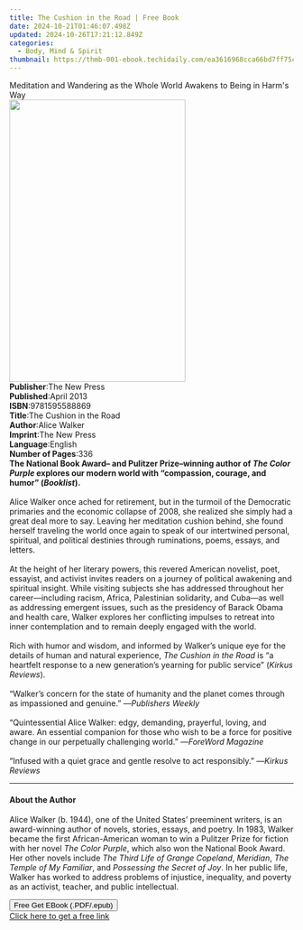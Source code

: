 ```yaml
---
title: The Cushion in the Road | Free Book
date: 2024-10-21T01:46:07.498Z
updated: 2024-10-26T17:21:12.849Z
categories:
  - Body, Mind & Spirit
thumbnail: https://thmb-001-ebook.techidaily.com/ea3616968cca66bd7ff75c5f15ad62d169e36e498ebdb52cca720c7314e241cc.jpg
---
```

<main id="book-container">
  <div class="flex flex-col">
    <div class="book-brief flex-1 py-6 px-4 sm:p-6 md:py-10 md:px-8">
      <!-- brief-->
      <div class="book-brief-main">
        Meditation and Wandering as the Whole World Awakens to Being in Harm's
        Way
      </div>
    </div>
    <div
      class="book-meta-info flex-1 grid gap-4 col-start-1 col-end-3 row-start-1 sm:mb-6 sm:grid-cols-4 lg:gap-6 lg:col-start-2 lg:row-end-6 lg:row-span-6 lg:mb-0"
    >
      <div
        class="book-meta-info-left place-content-center mt-4 p-4 text-sm leading-6 col-start-2 col-span-2 dark:text-slate-400"
      >
        <img
          class="w-full h-500 object-cover rounded-lg sm:h-255 sm:col-span-2 lg:col-span-full"
          src="https://img-001-ebook.techidaily.com/d414449353e19c76634da0b13d8076d64a68facb5ead4405a8a2708f9b138180.jpg"
          alt=""
          width="312"
          height="500"
        />
      </div>
      <div
        class="book-meta-info-right mt-2 col-start-1 row-start-2 col-span-3 self-center"
      >
        <!-- meta data  -->
        <div class="flex flex-col px-4 md:px-8">
          <div class="flex-1">
            <strong>Publisher</strong>:<span class="px-2">The New Press</span>
          </div>
          <div class="flex-1">
            <strong>Published</strong>:<span class="px-2">April 2013</span>
          </div>
          <div class="flex-1">
            <strong>ISBN</strong>:<span class="px-2">9781595588869</span>
          </div>
          <div class="flex-1">
            <strong>Title</strong>:<span class="px-2"
              >The Cushion in the Road</span
            >
          </div>
          <div class="flex-1">
            <strong>Author</strong>:<span class="px-2">Alice Walker</span>
          </div>
          <div class="flex-1">
            <strong>Imprint</strong>:<span class="px-2">The New Press</span>
          </div>
          <div class="flex-1">
            <strong>Language</strong>:<span class="px-2">English</span>
          </div>
          <div class="flex-1">
            <strong>Number of Pages</strong>:<span class="px-2">336</span>
          </div>
        </div>
      </div>
    </div>
    <div class="book-description flex-1 py-6 px-4 sm:p-6 md:py-10 md:px-8">
      <div class="book-description-main">
        <div accordion-content="" id="description">
          <b
            >The National Book Award– and Pulitzer Prize–winning author of
            <i>The Color Purple</i> explores our modern world with “compassion,
            courage, and humor” (<i>Booklist</i>).</b
          ><br />
          &nbsp;<br />
          Alice Walker once ached for retirement, but in the turmoil of the
          Democratic primaries and the economic collapse of 2008, she realized
          she simply had a great deal more to say. Leaving her meditation
          cushion behind, she found herself traveling the world once again to
          speak of our intertwined personal, spiritual, and political destinies
          through ruminations, poems, essays, and letters.<br />
          &nbsp;<br />
          At the height of her literary powers, this revered American novelist,
          poet, essayist, and activist invites readers on a journey of political
          awakening and spiritual insight. While visiting subjects she has
          addressed throughout her career—including racism, Africa, Palestinian
          solidarity, and Cuba—as well as addressing emergent issues, such as
          the presidency of Barack Obama and health care, Walker explores her
          conflicting impulses to retreat into inner contemplation and to remain
          deeply engaged with the world.<br />
          &nbsp;<br />
          Rich with humor and wisdom, and informed by Walker’s unique eye for
          the details of human and natural experience,
          <i>The Cushion in the Road</i> is “a heartfelt response to a new
          generation’s yearning for public service” (<i>Kirkus Reviews</i
          >).<br />
          &nbsp;<br />
          “Walker’s concern for the state of humanity and the planet comes
          through as impassioned and genuine.” —<i>Publishers Weekly</i><br />
          &nbsp;<br />
          “Quintessential Alice Walker: edgy, demanding, prayerful, loving, and
          aware. An essential companion for those who wish to be a force for
          positive change in our perpetually challenging world.” —<i
            >ForeWord Magazine</i
          ><br />
          &nbsp;<br />
          “Infused with a quiet grace and gentle resolve to act responsibly.”
          —<i>Kirkus Reviews</i>
        </div>
        <div class="accordion-fader"></div>
      </div>
    </div>
    <div class="book-excerpts flex-1 py-6 px-4 sm:p-6 md:py-10 md:px-8">
      <!-- excerpts-->
      <div class="book-excerpts-main">
        <hr />
        <h4 class="placeholder placeholder-heading">
          <span>About the Author</span>
        </h4>
        <p>
          Alice Walker (b. 1944), one of the United States’ preeminent writers,
          is an award-winning author of novels, stories, essays, and poetry. In
          1983, Walker became the first African-American woman to win a Pulitzer
          Prize for fiction with her novel <i>The Color Purple</i>, which also
          won the National Book Award. Her other novels include
          <i>The Third Life of Grange Copeland</i>, <i>Meridian</i>,
          <i>The Temple of My Familiar</i>, and
          <i>Possessing the Secret of Joy</i>. In her public life, Walker has
          worked to address problems of injustice, inequality, and poverty as an
          activist, teacher, and public intellectual.
        </p>
      </div>
    </div>
    <div
      class="book-about-author flex-1 py-6 px-4 sm:p-6 md:py-10 md:px-8"
    ></div>
    <div class="book-free-get flex-1 py-6 px-4 sm:p-6 md:py-10 md:px-8">
      <button
        id="btn-free-get"
        class="bg-blue-500 hover:bg-blue-700 text-white font-bold py-2 px-4 rounded"
      >
        Free Get EBook (.PDF/.epub)
      </button>
      <div id="countdown-display" class="px-2 text-lg mt-2"></div>
      <a
        id="free-link"
        class="hidden bg-blue-500 hover:bg-blue-700 text-white font-bold py-2 px-4 rounded"
        href="https://www.ebooks.com/en-us/book/96437876/the-cushion-in-the-road/alice-walker/"
        target="_blank"
        >Click here to get a free link</a
      >
    </div>
    <script>
      let countdownTime = 0;
      let countdownInterval = null;
      document
        .getElementById('btn-free-get')
        .addEventListener('click', startCountdown);
      function startCountdown() {
        countdownTime = new Date().getTime() + 60000 * 3;
        countdownInterval = setInterval(updateCountdown, 1000);
        document.getElementById('btn-free-get').disabled = true;
        document
          .getElementById('btn-free-get')
          .classList.add('bg-gray-500', 'cursor-not-allowed');
      }
      function updateCountdown() {
        let currentTime = new Date().getTime();
        let timeLeft = countdownTime - currentTime;
        let secondsLeft = Math.floor(timeLeft / 1000);
        document.getElementById('countdown-display').innerHTML =
          `Remaining time: ${secondsLeft} seconds.`;
        if (secondsLeft <= 0) {
          clearInterval(countdownInterval);
          document.getElementById('btn-free-get').classList.add('hidden');
          document.getElementById('free-link').classList.remove('hidden');
          document.getElementById('countdown-display').innerHTML = '';
        }
      }
    </script>
  </div>
</main>

<ins class="adsbygoogle"
      style="display:block"
      data-ad-client="ca-pub-7571918770474297"
      data-ad-slot="8358498916"
      data-ad-format="auto"
      data-full-width-responsive="true"></ins>
    